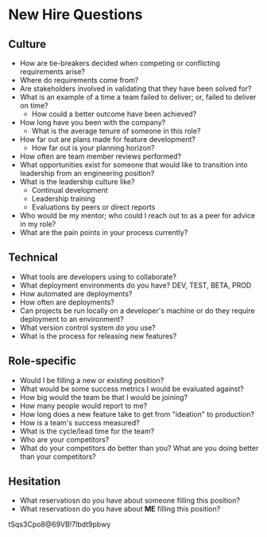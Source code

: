 # New Hire Questions

## Culture

  * How are tie-breakers decided when competing or conflicting requirements arise?
  * Where do requirements come from?
  * Are stakeholders involved in validating that they have been solved for?
  * What is an example of a time a team failed to deliver; or, failed to deliver on time?
    - How could a better outcome have been achieved?
  * How long have you been with the company?
    - What is the average tenure of someone in this role?
  * How far out are plans made for feature development?
    - How far out is your planning horizon?
  * How often are team member reviews performed?
  * What opportunities exist for someone that would like to transition into leadership from an engineering position?
  * What is the leadership culture like?
      - Continual development
      - Leadership training
      - Evaluations by peers or direct reports
  * Who would be my mentor; who could I reach out to as a peer for advice in my role?
  * What are the pain points in your process currently?


## Technical

  * What tools are developers using to collaborate?
  * What deployment environments do you have? DEV, TEST, BETA, PROD
  * How automated are deployments?
  * How often are deployments?
  * Can projects be run locally on a developer's machine or do they require deployment to an environment?
  * What version control system do you use?
  * What is the process for releasing new features?


## Role-specific

  * Would I be filling a new or existing position?
  * What would be some success metrics I would be evaluated against?
  * How big would the team be that I would be joining?
  * How many people would report to me?
  * How long does a new feature take to get from "ideation" to production?
  * How is a team's success measured?
  * What is the cycle/lead time for the team?
  * Who are your competitors?
  * What do your competitors do better than you? What are you doing better than your competitors?


## Hesitation

  * What reservatiosn do you have about someone filling this position?
  * What reservatiosn do you have about **ME** filling this position?

tSqs3Cpo8@69VB!7lbdt9pbwy